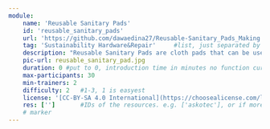 ```yaml
---
module:
    name: 'Reusable Sanitary Pads'
    id: 'reusable_sanitary_pads'
    url: 'https://github.com/dawaedina27/Reusable-Sanitary_Pads_Making'
    tag: 'Sustainability Hardware&Repair'     #list, just separated by blank space, e.g. 'Web Open_Source'
    description: "Reusable Sanitary Pads are cloth pads that can be used several times. They absorb the menstrual blood and the pad should stay for about 4-5 hours depending on your menstrual flow. After use, you need to wash the cloth really well and remove every stain of blood and then you can reuse the same pad. These cloth pads are usually made in several layers."
    pic-url: reusable_sanitary_pad.jpg
    duration: 0 #put to 0, introduction time in minutes no function currently, the resources have their own time blocks
    max-participants: 30
    min-trainers: 2
    difficulty: 2   #1-3, 1 is easyest
    license: '[CC-BY-SA 4.0 International](https://choosealicense.com/licenses/cc-by-sa-4.0/)'
    res: ['']       #IDs of the resources. e.g. ['askotec'], or if more: ['askotec', 'ohg']
    # marker
---  
```

